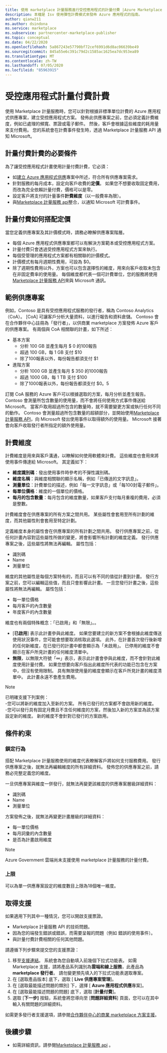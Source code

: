 ```yaml
---
title: 使用 marketplace 計量服務進行受控應用程式的計量付費 |Azure Marketplace
description: 本檔是 Isv 使用彈性計費模式來發佈 Azure 應用程式的指南。
author: qianw211
ms.author: dsindona
ms.service: marketplace
ms.subservice: partnercenter-marketplace-publisher
ms.topic: conceptual
ms.date: 04/22/2020
ms.openlocfilehash: 5a867243e57790bf72cef6991d6d8ac06639be49
ms.sourcegitcommit: 845a55e6c391c79d2c1585ac1625ea7dc953ea89
ms.translationtype: MT
ms.contentlocale: zh-TW
ms.lasthandoff: 07/05/2020
ms.locfileid: "85963915"
---
```

# <a name="managed-application-metered-billing"></a>受控應用程式計量付費計費 

使用 Marketplace 計量服務時，您可以針對根據非標準單位計費的 Azure 應用程式供應專案，建立受控應用程式方案。 發佈此供應專案之前，您必須定義計費維度，例如已處理的頻寬、票證或電子郵件。 然後，客戶會根據這些維度的耗用量來支付費用。  您的系統會在計費事件發生時，透過 Marketplace 計量服務 API 通知 Microsoft。

## <a name="prerequisites-for-metered-billing"></a>計量付費計費的必要條件

為了讓受控應用程式計畫使用計量付費計費，它必須：

* 如[建立 Azure 應用程式供應](create-new-azure-apps-offer.md)專案中所述，符合所有供應專案需求。
* 針對服務的每月成本，設定向客戶收費的**定價**。 如果您不想要收取固定費用，而改為完全依賴計量付費，價格可以是零。
* 設定客戶將支付的計量事件**計費維度**（以一般費率為限）。
* 與[Marketplace 計量服務 api](./marketplace-metering-service-apis.md)整合，以通知 Microsoft 可計費事件。

## <a name="how-metered-billing-fits-in-with-pricing"></a>計量付費如何搭配定價

當您定義供應專案及其計價模式時，請務必瞭解供應專案階層。

* 每個 Azure 應用程式供應專案都可以有解決方案範本或受控應用程式方案。
* 計量付費只會透過受控應用程式方案來執行。
* 每個受管理的應用程式方案都有相關聯的計價模式。 
* 計價模式有每月週期性費用，可設為 $0。
* 除了週期性費用以外，方案也可以包含選擇性的維度，用來向客戶收取未包含在非固定費率的使用量。 每個維度都代表一個可計費單位，您的服務將使用[Marketplace 計量服務 API](marketplace-metering-service-apis.md)來與 Microsoft 通訊。

## <a name="sample-offer"></a>範例供應專案

例如，Contoso 是具有受控應用程式服務的發行者，稱為 Contoso Analytics （CoA）。 [CoA] 可讓客戶分析大量資料，以進行報告和資料倉儲。 Contoso 會在合作夥伴中心註冊為「發行者」，以供商業 marketplace 方案發佈 Azure 客戶的供應專案。 有兩個與 CoA 相關聯的計畫，如下所述：

* 基本方案
    * 分析 100 GB 並產生每月 $ 0 的100報告
    * 超過 100 GB，每 1 GB 支付 $10
    * 除了100報表以外，每份報告都須支付 $1
* 進階方案
    * 分析 1000 GB 並產生每月 $ 350 的1000報告
    * 超過 1000 GB，每 1 TB 支付 $100
    * 除了1000報表以外，每份報告都須支付 $0。5

訂閱 CoA 服務的 Azure 客戶可以根據選取的方案，每月分析並產生報告。 Contoso 會測量所包含數量的使用量，而不會將任何使用方式事件傳送給 Microsoft。 當客戶取用超過所包含的數量時，就不需要變更方案或執行任何不同的動作。 Contoso 會測量超過所包含數量的超額部分，並開始使用[Marketplace 計量服務 API](./marketplace-metering-service-apis.md)，向 Microsoft 發出使用事件以取得額外的使用量。 Microsoft 接著會向客戶收取發行者所指定的額外使用量。

## <a name="billing-dimensions"></a>計費維度

計費維度是用來與客戶溝通，以瞭解如何使用軟體來計費。  這些維度也會用來將使用事件傳達給 Microsoft。 其定義如下：

* **維度識別碼**：發出使用事件時參考的不彈性識別碼。
* **維度名稱**：與維度相關聯的顯示名稱，例如「已傳送的文字訊息」。
* **測量單位**：計費單位的描述，例如「每一文字訊息」或「每100封電子郵件」。
* **每單位價格**：維度的一個單位的價格。
* **每月的包含數量**：每月包含的維度數量，如果客戶支付每月重複的費用，必須是整數。

計費維度會在供應專案的所有方案之間共用。 某些屬性會套用至所有計劃的維度，而其他屬性則會套用至特定計劃。

定義維度本身的屬性會在供應專案的所有計劃之間共用。 發行供應專案之前，從任何計畫內容對這些屬性所做的變更，將會影響所有計劃的維度定義。 發行供應專案之後，這些屬性將無法再編輯。 屬性包括：

* 識別碼
* Name
* 測量單位

維度的其他屬性是每個方案特有的，而且可以有不同的值從計畫到計畫。  發行方案之前，您可以編輯這些值，而且只會影響此計畫。 一旦您發行計畫之後，這些屬性將無法再編輯。 屬性包括：

* 每一單位價格
* 每月客戶的內含數量 
* 年度客戶的內含數量 

維度也有兩個特殊概念：「已啟用」和「無限」。。

* [**已啟用**] 表示此計畫參與此維度。  如果您要建立的新方案不會根據此維度傳送使用狀況事件，您可能會想要取消核取此選項。 此外，在計畫首次發行後新增的任何新維度，在已發行的計畫中都會顯示為「未啟用」。  已停用的維度不會顯示在客戶所見計畫的任何維度清單中。
* **無限**，以無限大符號「∞」表示，表示此計畫會參與此維度，而不會針對此維度使用計量付費。 如果您想要向客戶指出此維度所代表的功能已包含在方案中，但沒有使用限制。  具有無限使用量的維度會顯示在客戶所見計畫的維度清單中。  此計畫永遠不會產生費用。

>[!Note] 
>已明確支援下列案例：  <br> -您可以將新的維度加入至新的方案。  所有已發行的方案都不會啟用新的維度。 <br> -您可以發行具有固定月費且不含任何維度的方案，然後加入新的方案並為該方案設定新的維度。 新的維度不會針對已發行的方案啟用。

## <a name="constraints"></a>條件約束

### <a name="locking-behavior"></a>鎖定行為

搭配 Marketplace 計量服務使用的維度代表瞭解客戶將如何支付服務費用。  發行供應專案之後，就無法再編輯維度的所有詳細資料。  發佈您的供應專案之前，請務必完整定義您的維度。

一旦供應專案與維度一併發行，就無法再變更該維度的供應專案層級詳細資料：

* 識別碼
* Name
* 測量單位

方案發佈之後，就無法再變更計畫層級的詳細資料：

* 每一單位價格
* 每月詞彙的內含數量
* 是否為計畫啟用維度

>[!Note]
>Azure Government 雲端尚未支援使用 marketplace 計量服務的計量付費。

### <a name="upper-limits"></a>上限

可以為單一供應專案設定的維度數目上限為18個唯一維度。

## <a name="get-support"></a>取得支援

如果適用下列其中一種情況，您可以開啟支援票證。

* Marketplace 計量服務 API 的技術問題。
* 因為您的端發生錯誤或錯誤，而需要呈報的問題（例如 錯誤的使用事件）。
* 與計量付費計費相關的任何其他問題。

請遵循下列步驟來提交您的支援票證：

1. 移至[支援連結](https://support.microsoft.com/supportforbusiness/productselection?sapId=48734891-ee9a-5d77-bf29-82bf8d8111ff)。 系統會為您自動填入前幾個下拉式功能表。 如需 Marketplace 支援，請將產品系列識別為**雲端和線上服務**，此產品為**marketplace 發行者**。 請勿變更預先填入的下拉式功能表選取專案。
2. 在 [選取產品版本] 底下，選取 [ **Live 供應專案管理**]。
3. 在 [選取最能描述問題的類別] 下，選擇 [ **Azure 應用程式供應**專案]。
4. 在 [選取最能描述問題的問題] 底下，選取 [**計量付費**]。
5. 選取 [**下一步]** 按鈕，系統會將您導向至 [**問題詳細資料**] 頁面，您可以在其中輸入有關問題的詳細資料。

如需更多發行者支援選項，請參閱[合作夥伴中心的商業 marketplace 方案支援](support.md)。

## <a name="next-steps"></a>後續步驟

- 如需詳細資訊，請參閱[Marketplace 計量服務 api](./marketplace-metering-service-apis.md) 。
